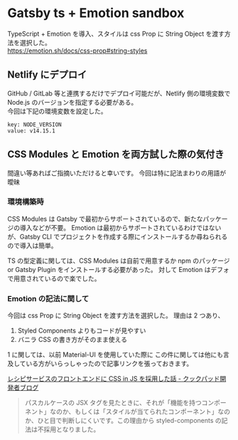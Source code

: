 # Gatsby ts + Emotion sandbox

TypeScript + Emotion を導入、スタイルは css Prop に String Object を渡す方法を選択した。  
https://emotion.sh/docs/css-prop#string-styles

## Netlify にデプロイ

GitHub / GitLab 等と連携するだけでデプロイ可能だが、Netlify 側の環境変数で Node.js のバージョンを指定する必要がある。  
今回は下記の環境変数を設定した。

```
key: NODE_VERSION
value: v14.15.1
```

## CSS Modules と Emotion を両方試した際の気付き

間違い等あればご指摘いただけると幸いです。
今回は特に記法まわりの用語が曖昧

### 環境構築時

CSS Modules は Gatsby で最初からサポートされているので、新たなパッケージの導入などが不要。
Emotion は最初からサポートされているわけではないが、Gatsby CLI でプロジェクトを作成する際にインストールするか尋ねられるので導入は簡単。

TS の型定義に関しては、CSS Modules は自前で用意するか npm のパッケージ or Gatsby Plugin をインストールする必要があった。
対して Emotion はデフォで用意されているので楽でした。

### Emotion の記法に関して

今回は css Prop に String Object を渡す方法を選択した。
理由は 2 つあり、

1. Styled Components よりもコードが見やすい
2. バニラ CSS の書き方がそのまま使える

1 に関しては、以前 Material-UI を使用していた際に
この件に関しては他にも言及している方がいらっしゃったので記事リンクを張っておきます。

[レシピサービスのフロントエンドに CSS in JS を採用した話 - クックパッド開発者ブログ](https://techlife.cookpad.com/entry/2021/03/15/090000)

> パスカルケースの JSX タグを見たときに、それが「機能を持つコンポーネント」なのか、もしくは「スタイルが当てられたコンポーネント」なのか、ひと目で判断しにくいです。この理由から styled-components の記法は不採用となりました。
